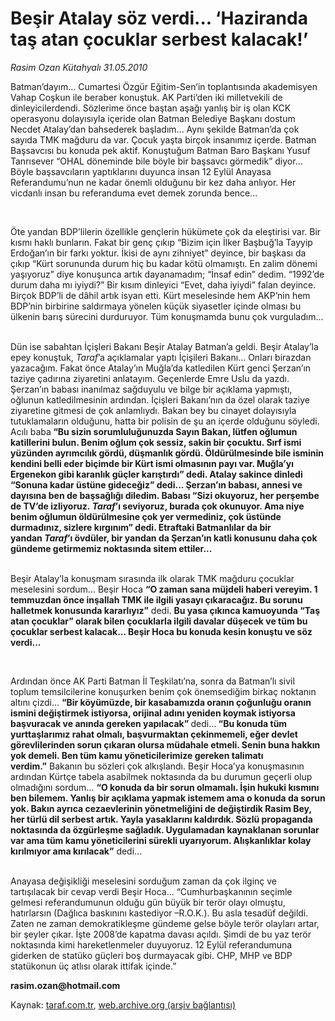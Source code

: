 # Beşir Atalay söz verdi... ‘Haziranda taş atan çocuklar serbest kalacak!’  

*Rasim Ozan Kütahyalı 31.05.2010*

<div class="yazi">
<p>Batman’dayım... Cumartesi Özgür Eğitim-Sen’in toplantısında akademisyen Vahap Coşkun ile beraber konuştuk. AK Parti’den iki milletvekili de dinleyicilerdendi. Sözlerime önce baştan aşağı yanlış bir iş olan KCK operasyonu dolayısıyla içeride olan Batman Belediye Başkanı dostum Necdet Atalay’dan bahsederek başladım... Aynı şekilde Batman’da çok sayıda TMK mağduru da var. Çocuk yaşta birçok insanımız içerde. Batman Başsavcısı bu konuda pek aktif. Konuştuğum Batman Baro Başkanı Yusuf Tanrısever “OHAL döneminde bile böyle bir başsavcı görmedik” diyor... Böyle başsavcıların yaptıklarını duyunca insan 12 Eylül Anayasa Referandumu’nun ne kadar önemli olduğunu bir kez daha anlıyor. Her vicdanlı insan bu referanduma evet demek zorunda bence...</p>
<p>  </p>
<p>Öte yandan BDP’lilerin özellikle gençlerin hükümete çok da eleştirisi var. Bir kısmı haklı bunların. Fakat bir genç çıkıp “Bizim için İlker Başbuğ’la Tayyip Erdoğan’ın bir farkı yoktur. İkisi de aynı zihniyet” deyince, bir başkası da çıkıp “Kürt sorununda durum hiç bu kadar kötü olmamıştı. En zalim dönemi yaşıyoruz” diye konuşunca artık dayanamadım; “İnsaf edin” dedim. “1992’de durum daha mı iyiydi?” Bir kısım dinleyici “Evet, daha iyiydi” falan deyince. Birçok BDP’li de dâhil artık isyan etti. Kürt meselesinde hem AKP’nin hem BDP’nin birbirine saldırmaya yönelen küçük siyasetler içinde olması bu ülkenin barış sürecini durduruyor. Tüm konuşmamda bunu çok vurguladım...</p>
<p>  <br/>Dün ise sabahtan İçişleri Bakanı Beşir Atalay Batman’a geldi. Beşir Atalay’la epey konuştuk, <i>Taraf</i>’a açıklamalar yaptı İçişileri Bakanı... Onları birazdan yazacağım. Fakat önce Atalay’ın Muğla’da katledilen Kürt genci Şerzan’ın taziye çadırına ziyaretini anlatayım. Geçenlerde Emre Uslu da yazdı. Şerzan’ın babası inanılmaz sağduyulu ve bilge bir açıklama yapmıştı, oğlunun katledilmesinin ardından. İçişleri Bakanı’nın da özel olarak taziye ziyaretine gitmesi de çok anlamlıydı. Bakan bey bu cinayet dolayısıyla tutuklamaların olduğunu, hatta bir polisin de şu an içerde olduğunu söyledi. Acılı baba<b> “Bu sizin sorumluluğunuzda Sayın Bakan, lütfen oğlumun katillerini bulun. Benim oğlum çok sessiz, sakin bir çocuktu. Sırf ismi yüzünden ayrımcılık gördü, düşmanlık gördü. Öldürülmesinde bile isminin kendini belli eder biçimde bir Kürt ismi olmasının payı var. Muğla’yı Ergenekon gibi karanlık güçler karıştırdı” dedi. Atalay sakince dinledi “Sonuna kadar üstüne gideceğiz” dedi... Şerzan’ın babası, annesi ve dayısına ben de başsağlığı diledim. Babası “Sizi okuyoruz, her perşembe de TV’de izliyoruz. <i>Taraf</i>’ı seviyoruz, burada çok okunuyor. Ama niye benim oğlumun öldürülmesine çok yer vermediniz, çok üstünde durmadınız, sizlere kırgınım” dedi. Etraftaki Batmanlılar da bir yandan <i>Taraf</i>’ı övdüler, bir yandan da Şerzan’ın katli konusunu daha çok gündeme getirmemiz noktasında sitem ettiler...</b></p>
<p>  <br/>Beşir Atalay’la konuşmam sırasında ilk olarak TMK mağduru çocuklar meselesini sordum... Beşir Hoca <b>“O zaman sana müjdeli haberi vereyim. 1 temmuzdan önce inşallah TMK ile ilgili yasayı çıkaracağız. Bu sorunu halletmek konusunda kararlıyız”</b> dedi. <b>Bu yasa çıkınca kamuoyunda “Taş atan çocuklar” olarak bilen çocuklarla ilgili davalar düşecek ve tüm bu çocuklar serbest kalacak... Beşir Hoca bu konuda kesin konuştu ve söz verdi...</b></p>
<p>  </p>
<p>Ardından önce AK Parti Batman İl Teşkilatı’na, sonra da Batman’lı sivil toplum temsilcilerine konuşurken benim çok önemsediğim birkaç noktanın altını çizdi... <b>“Bir köyümüzde, bir kasabamızda oranın çoğunluğu oranın ismini değiştirmek istiyorsa, orijinal adını yeniden koymak istiyorsa başvuracak ve anında gereken yapılacak” </b>dedi...<b> “Bu konuda tüm yurttaşlarımız rahat olmalı, başvurmaktan çekinmemeli, eğer devlet görevlilerinden sorun çıkaran olursa müdahale etmeli. Senin buna hakkın yok demeli. Ben tüm kamu yöneticilerimize gereken talimatı verdim.”</b> Bakanın bu sözleri çok alkışlandı. Beşir Hoca’ya konuşmasının ardından Kürtçe tabela asabilmek noktasında da bu durumun geçerli olup olmadığını sordum... <b>“O konuda da bir sorun olmamalı. İşin hukuki kısmını ben bilemem. Yanlış bir açıklama yapmak istemem ama o konuda da sorun yok. Bakın ayrıca cezaevlerinin yönetmeliğini de değiştirdik Rasim Bey, her türlü dil serbest artık. Yayla yasaklarını kaldırdık. Sözlü propaganda noktasında da özgürleşme sağladık. Uygulamadan kaynaklanan sorunlar var ama tüm kamu yöneticilerini sürekli uyarıyorum. Alışkanlıklar kolay kırılmıyor ama kırılacak”</b> dedi...</p>
<p>  <br/>Anayasa değişikliği meselesini sorduğum zaman da çok ilginç ve tartışılacak bir cevap verdi Beşir Hoca... “Cumhurbaşkanının seçimle gelmesi referandumunun olduğu gün büyük bir terör olayı olmuştu, hatırlarsın (Dağlıca baskınını kastediyor –R.O.K.). Bu asla tesadüf değildi. Zaten ne zaman demokratikleşme gündeme gelse böyle terör olayları artar, bir şeyler çıkar. İşte 2008’de kapatma davası açıldı. Şimdi de bu yaz terör noktasında kimi hareketlenmeler duyuyoruz. 12 Eylül referandumuna giderken de statüko güçleri boş durmayacak gibi. CHP, MHP ve BDP statükonun üç atlısı olarak ittifak içinde.”</p>
<p><b>rasim.ozan@hotmail.com</b></p></div>

Kaynak: [taraf.com.tr](http://www.taraf.com.tr:80/rasim-ozan-kutahyali/makale-besir-atalay-soz-verdi-haziranda-tas-atan.htm), [web.archive.org (arşiv bağlantısı)](http://web.archive.org/web/20100602191632/http://www.taraf.com.tr:80/rasim-ozan-kutahyali/makale-besir-atalay-soz-verdi-haziranda-tas-atan.htm)
